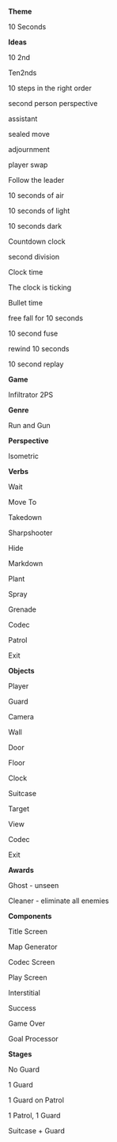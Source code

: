 **Theme**

10 Seconds

**Ideas**

10 2nd

Ten2nds

10 steps in the right order

second person perspective

assistant

sealed move

adjournment

player swap

Follow the leader

10 seconds of air

10 seconds of light

10 seconds dark

Countdown clock

second division

Clock time

The clock is ticking

Bullet time

free fall for 10 seconds

10 second fuse

rewind 10 seconds

10 second replay

**Game**

Infiltrator 2PS

**Genre**

Run and Gun

**Perspective**

Isometric

**Verbs**

Wait

Move To

Takedown

Sharpshooter

Hide

Markdown

Plant

Spray

Grenade

Codec

Patrol

Exit

**Objects**

Player

Guard

Camera

Wall

Door

Floor

Clock

Suitcase

Target

View

Codec

Exit

**Awards**

Ghost - unseen

Cleaner - eliminate all enemies

**Components**

Title Screen

Map Generator

Codec Screen

Play Screen

Interstitial

Success

Game Over

Goal Processor

**Stages**

No Guard

1 Guard

1 Guard on Patrol

1 Patrol, 1 Guard

Suitcase + Guard
